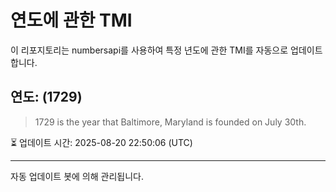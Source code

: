 
# 연도에 관한 TMI

이 리포지토리는 numbersapi를 사용하여 특정 년도에 관한 TMI를 자동으로 업데이트합니다.

## 연도: (1729)
> 1729 is the year that Baltimore, Maryland is founded on July 30th.

⏳ 업데이트 시간: 2025-08-20 22:50:06 (UTC)

---
자동 업데이트 봇에 의해 관리됩니다.
